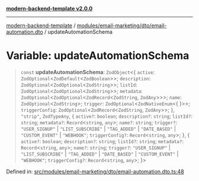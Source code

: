 [**modern-backend-template v2.0.0**](../../../../../README.md)

***

[modern-backend-template](../../../../../modules.md) / [modules/email-marketing/dto/email-automation.dto](../README.md) / updateAutomationSchema

# Variable: updateAutomationSchema

> `const` **updateAutomationSchema**: `ZodObject`\<\{ `active`: `ZodOptional`\<`ZodDefault`\<`ZodBoolean`\>\>; `description`: `ZodOptional`\<`ZodOptional`\<`ZodString`\>\>; `listId`: `ZodOptional`\<`ZodOptional`\<`ZodString`\>\>; `metadata`: `ZodOptional`\<`ZodOptional`\<`ZodRecord`\<`ZodString`, `ZodAny`\>\>\>; `name`: `ZodOptional`\<`ZodString`\>; `trigger`: `ZodOptional`\<`ZodNativeEnum`\<\{ \}\>\>; `triggerConfig`: `ZodOptional`\<`ZodRecord`\<`ZodString`, `ZodAny`\>\>; \}, `"strip"`, `ZodTypeAny`, \{ `active?`: `boolean`; `description?`: `string`; `listId?`: `string`; `metadata?`: `Record`\<`string`, `any`\>; `name?`: `string`; `trigger?`: `"USER_SIGNUP"` \| `"LIST_SUBSCRIBE"` \| `"TAG_ADDED"` \| `"DATE_BASED"` \| `"CUSTOM_EVENT"` \| `"WEBHOOK"`; `triggerConfig?`: `Record`\<`string`, `any`\>; \}, \{ `active?`: `boolean`; `description?`: `string`; `listId?`: `string`; `metadata?`: `Record`\<`string`, `any`\>; `name?`: `string`; `trigger?`: `"USER_SIGNUP"` \| `"LIST_SUBSCRIBE"` \| `"TAG_ADDED"` \| `"DATE_BASED"` \| `"CUSTOM_EVENT"` \| `"WEBHOOK"`; `triggerConfig?`: `Record`\<`string`, `any`\>; \}\>

Defined in: [src/modules/email-marketing/dto/email-automation.dto.ts:48](https://github.com/maemreyo/saas-4cus-nodejs/blob/2a5b3f3aa11335dfa561e80e1feabb8e6084261e/src/modules/email-marketing/dto/email-automation.dto.ts#L48)
